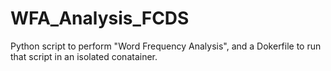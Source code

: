 # WFA_Analysis_FCDS
Python script to perform "Word Frequency Analysis", and a Dokerfile to run that script in an isolated conatainer.

